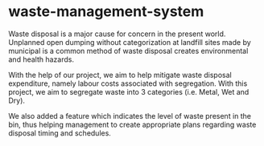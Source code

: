 # waste-management-system

Waste disposal is a major cause for concern in the present world. Unplanned open dumping without categorization at landfill sites made by municipal is a common method of waste disposal  creates environmental and health hazards. 

With the help of our project, we aim to help mitigate waste disposal expenditure, namely labour costs associated with segregation. With this project, we aim to segregate waste into 3 categories (i.e. Metal, Wet and Dry). 

We also added a feature which indicates the level of waste present in the bin, thus helping management to create appropriate plans regarding waste disposal timing and schedules.


